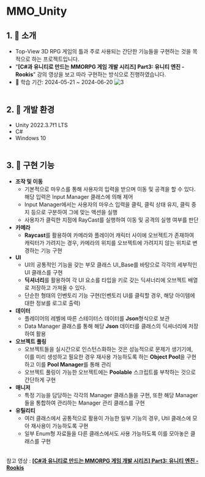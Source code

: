 # MMO_Unity
## 1. :blue_book: 소개
 * Top-View 3D RPG 게임의 틀과 주로 사용되는 간단한 기능들을 구현하는 것을 목적으로 하는 프로젝트입니다.
 * "**[C#과 유니티로 만드는 MMORPG 게임 개발 시리즈] Part3: 유니티 엔진 - Rookis**" 강의 영상을 보고 따라 구현하는 방식으로 진행하였습니다.
 * :calendar: 학습 기간: 2024-05-21 ~ 2024-06-20
![3](https://github.com/user-attachments/assets/f50765bd-1f8c-4858-998b-9ed78e635056)
<br/><br/>

## 2. :house_with_garden: 개발 환경
 * Unity 2022.3.7f1 LTS
 * C#
 * Windows 10
<br/><br/>

## 3. :memo: 구현 기능
 * **조작 및 이동**
     * 기본적으로 마우스를 통해 사용자의 입력을 받으며 이동 및 공격을 할 수 있다. 해당 입력은 Input Manager 클래스에 의해 제어
     * Input Manager에서는 사용자의 마우스 입력을 클릭, 클릭 상태 유지, 클릭 중지 등으로 구분하여 그에 맞는 액션을 실행
     * 사용자가 클릭한 지점에 RayCast를 실행하여 이동 및 공격의 실행 여부를 판단
 * **카메라**
     * **Raycast**를 활용하여 카메라와 플레이어 캐릭터 사이에 오브젝트가 존재하여 캐릭터가 가려지는 경우, 카메라의 위치를 오브젝트에 가려지지 않는 위치로 변경하는 기능 구현
 * **UI**
     * UI의 공통적인 기능을 갖는 부모 클래스 UI_Base를 바탕으로 각각의 세부적인 UI 클래스를 구현
     * **딕셔너리**를 활용하여 각 UI 요소를 타입을 키로 갖는 딕셔너리에 오브젝트 배열로 저장하고 가져올 수 있다. 
     * 단순한 형태의 인벤토리 기능 구현(인벤토리 UI를 클릭할 경우, 해당 아이템에 대한 정보를 로그로 출력)
 * **데이터**
     * 플레이어의 레벨에 따른 스테이터스 데이터를 **Json**형식으로 보관
     * Data Manager 클래스를 통해 해당 **Json** 데이터를 클래스의 딕셔너리에 저장하여 활용
 * **오브젝트 풀링**
     * 오브젝트들을 실시간으로 인스턴스화하는 것은 성능적으로 문제가 생기기에, 이를 미리 생성하고 필요한 경우 재사용 가능하도록 하는 **Object Pool**을 구현하고 이를 **Pool Manager**를 통해 관리
     * 오브젝트 풀링이 가능한 오브젝트에는 **Poolable** 스크립트를 부착하는 것으로 간단하게 구현
 * **매니저**
     * 특정 기능을 담당하는 각각의 Manager 클래스들을 구현, 또한 해당 Manager들을 통합하여 관리하는 Manager 관리 클래스를 구현
 * **유틸리티**
     * 여러 클래스에서 공통적으로 활용이 가능한 일부 기능의 경우, Util 클래스에 모아 재사용이 가능하도록 구현
     * 일부 Enum형 자료들을 다른 클래스에서도 사용 가능하도록 이를 모아놓은 클래스를 구현
<br/><br/>

참고 영상 : **[[C#과 유니티로 만드는 MMORPG 게임 개발 시리즈] Part3: 유니티 엔진 - Rookis](https://www.inflearn.com/course/mmorpg-%EC%9C%A0%EB%8B%88%ED%8B%B0/dashboard)**
